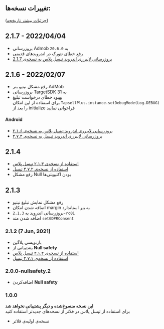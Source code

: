## تغییرات نسخه‌ها:

([جزئیات بیشتر تاریخچه](https://github.com/tapsellorg/TapsellPlusSDK-FlutterPlugin/blob/master/CHANGELOG.md))

## 2.1.7 - 2022/04/04
- بروزرسانی Admob به `20.6.0`
- رفع خطای نتورک در اندرویدهای قدیمی
- [بروزرسانی لایبرری اندروید تپسل پلاس به نسخه‌ی 2.1.7](https://docs.tapsell.ir/plus-sdk/android/main/#v217---20220328) 

## 2.1.6 - 2022/02/07
- رفع مشکل نیتیو بنر AdMob
- بروزرسانی TargetSDK به 31
- بهبود خطای درخواست تبلیغ  
  برای استفاده از این امکان
  `TapsellPlus.instance.setDebugMode(Log.DEBUG)`
  را بعد از initialize فراخوانی نمایید

#### Android
- [بروزرسانی لایبرری اندروید تپسل پلاس به نسخه‌ی ۲.۱.۶](https://docs.tapsell.ir/plus-sdk/android/main/#v216---20220111)
- [بروزرسانی لایبرری اندروید تپسل به نسخه‌ی ۴.۷.۴](https://docs.tapsell.ir/tapsell-sdk/android/main/#474---20220110)

## 2.1.4
- [استفاده از نسخه‌ی ۲.۱.۳ تپسل پلاس](https://docs.tapsell.ir/plus-sdk/android/main/#v213---20210721)
- [استفاده از نسخه‌ی ۴.۷.۲ تپسل](https://docs.tapsell.ir/tapsell-sdk/android/main/#472---20210720)
- رفع مشکل Null بودن اکتیویتی‌ها

## 2.1.3
- رفع مشکل نمایش تبلیغ نیتیو
- اضافه شدن امکان margin به بنر استاندارد
- بروزرسانی اندروید به `2.1.3-rc01`
- اضافه شدن متد `setGDPRConsent`

### 2.1.2 (7 Jun, 2021)
- بازنویسی پلاگین
- پشتیبانی از **Null safety**
- [استفاده از نسخه‌ی ۲.۱.۲ تپسل پلاس](https://docs.tapsell.ir/plus-sdk/android/main/#v212---20210607)
- [استفاده از نسخه‌ی ۴.۷.۱ تپسل](https://docs.tapsell.ir/tapsell-sdk/android/main/#v471---20210602)

### 2.0.0-nullsafety.2
- اضافه‌کردن **Null safety**

### 1.0.0
**این نسخه منسوخ‌شده و دیگر پشتیبانی نخواهد شد**    
 برای استفاده از تپسل پلاس در فلاتر از نسخه‌های جدیدتر استفاده کنید

- نسخه‌ی اولیه‌ی فلاتر
